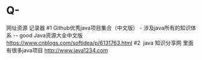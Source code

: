 # Q-
网址资源 记录器
#1 Github优秀java项目集合（中文版） - 涉及java所有的知识体系 -- good
Java资源大全中文版
https://www.cnblogs.com/softidea/p/6131763.html
#2  java 知识分享网 里面有很多java项目 http://www.java1234.com
